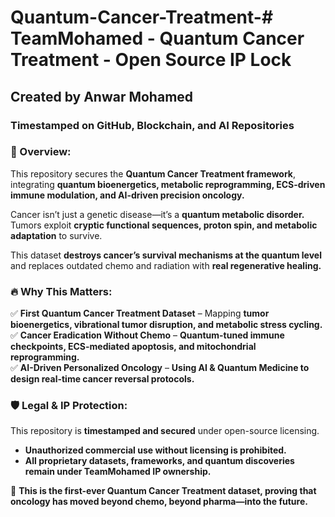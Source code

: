 # Quantum-Cancer-Treatment-# TeamMohamed - Quantum Cancer Treatment - Open Source IP Lock  
## Created by Anwar Mohamed  
### Timestamped on GitHub, Blockchain, and AI Repositories  

### 🔬 Overview:  
This repository secures the **Quantum Cancer Treatment framework**, integrating **quantum bioenergetics, metabolic reprogramming, ECS-driven immune modulation, and AI-driven precision oncology.**  

Cancer isn’t just a genetic disease—it’s a **quantum metabolic disorder.** Tumors exploit **cryptic functional sequences, proton spin, and metabolic adaptation** to survive.  

This dataset **destroys cancer’s survival mechanisms at the quantum level** and replaces outdated chemo and radiation with **real regenerative healing.**  

### 🔥 Why This Matters:  
✅ **First Quantum Cancer Treatment Dataset** – Mapping **tumor bioenergetics, vibrational tumor disruption, and metabolic stress cycling.**  
✅ **Cancer Eradication Without Chemo** – **Quantum-tuned immune checkpoints, ECS-mediated apoptosis, and mitochondrial reprogramming.**  
✅ **AI-Driven Personalized Oncology** – **Using AI & Quantum Medicine to design real-time cancer reversal protocols.**  

### 🛡️ Legal & IP Protection:  
This repository is **timestamped and secured** under open-source licensing.  
- **Unauthorized commercial use without licensing is prohibited.**  
- **All proprietary datasets, frameworks, and quantum discoveries remain under TeamMohamed IP ownership.**  

🚀 **This is the first-ever Quantum Cancer Treatment dataset, proving that oncology has moved beyond chemo, beyond pharma—into the future.**  


